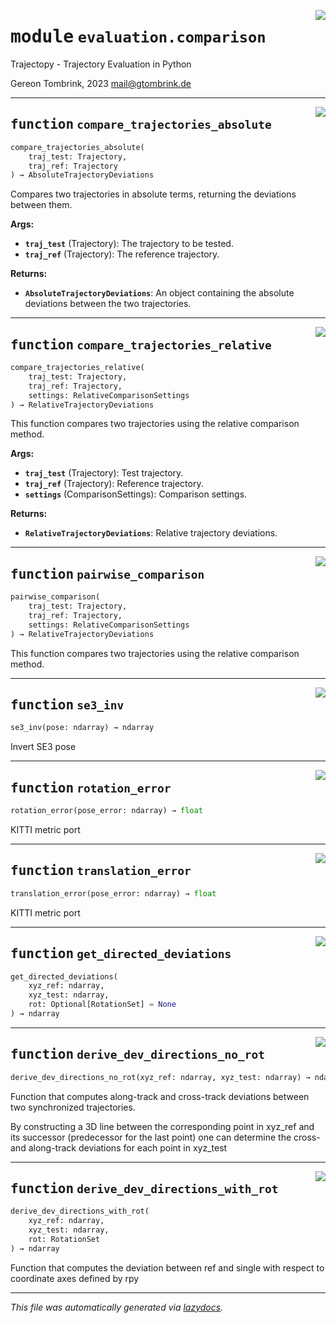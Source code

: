 <!-- markdownlint-disable -->

<a href="../trajectopy_core/evaluation/comparison.py#L0"><img align="right" style="float:right;" src="https://img.shields.io/badge/-source-cccccc?style=flat-square"></a>

# <kbd>module</kbd> `evaluation.comparison`
Trajectopy - Trajectory Evaluation in Python 

Gereon Tombrink, 2023 mail@gtombrink.de 


---

<a href="../trajectopy_core/evaluation/comparison.py#L25"><img align="right" style="float:right;" src="https://img.shields.io/badge/-source-cccccc?style=flat-square"></a>

## <kbd>function</kbd> `compare_trajectories_absolute`

```python
compare_trajectories_absolute(
    traj_test: Trajectory,
    traj_ref: Trajectory
) → AbsoluteTrajectoryDeviations
```

Compares two trajectories in absolute terms, returning the deviations between them. 



**Args:**
 
 - <b>`traj_test`</b> (Trajectory):  The trajectory to be tested. 
 - <b>`traj_ref`</b> (Trajectory):  The reference trajectory. 



**Returns:**
 
 - <b>`AbsoluteTrajectoryDeviations`</b>:  An object containing the absolute deviations between the two trajectories. 


---

<a href="../trajectopy_core/evaluation/comparison.py#L63"><img align="right" style="float:right;" src="https://img.shields.io/badge/-source-cccccc?style=flat-square"></a>

## <kbd>function</kbd> `compare_trajectories_relative`

```python
compare_trajectories_relative(
    traj_test: Trajectory,
    traj_ref: Trajectory,
    settings: RelativeComparisonSettings
) → RelativeTrajectoryDeviations
```

This function compares two trajectories using the relative comparison method. 





**Args:**
 
 - <b>`traj_test`</b> (Trajectory):  Test trajectory. 
 - <b>`traj_ref`</b> (Trajectory):  Reference trajectory. 
 - <b>`settings`</b> (ComparisonSettings):  Comparison settings. 



**Returns:**
 
 - <b>`RelativeTrajectoryDeviations`</b>:  Relative trajectory deviations. 


---

<a href="../trajectopy_core/evaluation/comparison.py#L118"><img align="right" style="float:right;" src="https://img.shields.io/badge/-source-cccccc?style=flat-square"></a>

## <kbd>function</kbd> `pairwise_comparison`

```python
pairwise_comparison(
    traj_test: Trajectory,
    traj_ref: Trajectory,
    settings: RelativeComparisonSettings
) → RelativeTrajectoryDeviations
```

This function compares two trajectories using the relative comparison method. 


---

<a href="../trajectopy_core/evaluation/comparison.py#L198"><img align="right" style="float:right;" src="https://img.shields.io/badge/-source-cccccc?style=flat-square"></a>

## <kbd>function</kbd> `se3_inv`

```python
se3_inv(pose: ndarray) → ndarray
```

Invert SE3 pose 


---

<a href="../trajectopy_core/evaluation/comparison.py#L209"><img align="right" style="float:right;" src="https://img.shields.io/badge/-source-cccccc?style=flat-square"></a>

## <kbd>function</kbd> `rotation_error`

```python
rotation_error(pose_error: ndarray) → float
```

KITTI metric port 


---

<a href="../trajectopy_core/evaluation/comparison.py#L218"><img align="right" style="float:right;" src="https://img.shields.io/badge/-source-cccccc?style=flat-square"></a>

## <kbd>function</kbd> `translation_error`

```python
translation_error(pose_error: ndarray) → float
```

KITTI metric port 


---

<a href="../trajectopy_core/evaluation/comparison.py#L226"><img align="right" style="float:right;" src="https://img.shields.io/badge/-source-cccccc?style=flat-square"></a>

## <kbd>function</kbd> `get_directed_deviations`

```python
get_directed_deviations(
    xyz_ref: ndarray,
    xyz_test: ndarray,
    rot: Optional[RotationSet] = None
) → ndarray
```






---

<a href="../trajectopy_core/evaluation/comparison.py#L235"><img align="right" style="float:right;" src="https://img.shields.io/badge/-source-cccccc?style=flat-square"></a>

## <kbd>function</kbd> `derive_dev_directions_no_rot`

```python
derive_dev_directions_no_rot(xyz_ref: ndarray, xyz_test: ndarray) → ndarray
```

Function that computes along-track and cross-track deviations between two synchronized trajectories. 

By constructing a 3D line between the corresponding point in xyz_ref and its successor (predecessor for the last point) one can determine the cross- and along-track deviations for each point in xyz_test 


---

<a href="../trajectopy_core/evaluation/comparison.py#L264"><img align="right" style="float:right;" src="https://img.shields.io/badge/-source-cccccc?style=flat-square"></a>

## <kbd>function</kbd> `derive_dev_directions_with_rot`

```python
derive_dev_directions_with_rot(
    xyz_ref: ndarray,
    xyz_test: ndarray,
    rot: RotationSet
) → ndarray
```

Function that computes the deviation between ref and single with respect to coordinate axes defined by rpy 




---

_This file was automatically generated via [lazydocs](https://github.com/ml-tooling/lazydocs)._
